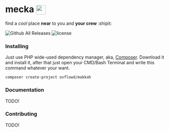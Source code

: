 # mecka <sub><img src="https://img4.apk.tools/150/4/3/1/dolog.com.iman.qibladirection.png" wdith="30" height="30"/></sub>
find a _cool_ place **near** to you and **your crew** :shipit:

![Github All Releases](https://img.shields.io/github/downloads/ovflowd/makkah/total.svg) ![license](https://img.shields.io/github/license/mashape/apistatus.svg)

### Installing

Just use PHP wide-used dependency manager, aka, [Composer](https://getcomposer.org). Download it and install it, after that just open your CMD/Bash Terminal and write this command whatever your want.

```
composer create-project ovflowd/makkah
```

### Documentation

TODO!

### Contributing

TODO!
